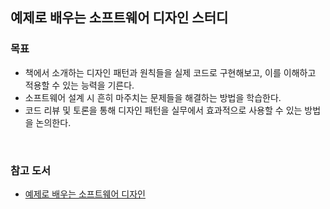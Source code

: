 ## 예제로 배우는 소프트웨어 디자인 스터디 


### 목표
- 책에서 소개하는 디자인 패턴과 원칙들을 실제 코드로 구현해보고, 이를 이해하고 적용할 수 있는 능력을 기른다.
- 소프트웨어 설계 시 흔히 마주치는 문제들을 해결하는 방법을 학습한다.
- 코드 리뷰 및 토론을 통해 디자인 패턴을 실무에서 효과적으로 사용할 수 있는 방법을 논의한다.

<br/>

### 참고 도서
- [예제로 배우는 소프트웨어 디자인](https://product.kyobobook.co.kr/detail/S000214608148)


<br/><br/>


